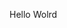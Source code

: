 Hello Wolrd









































































































































































































































































































































































































































































































































































































































































































































































































































































































































































































































































































































































































































































































































































































































































































































































































































































































































































































































































































































































































































































































































































































































































































































































































































































































































































































































































































































































































































































































































































































































































































































































































































































































































































































































































































































































































































































































































































































































































































































































































































































































































































